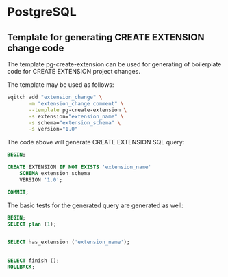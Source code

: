 # PostgreSQL #

## Template for generating CREATE EXTENSION change code ##

The template pg-create-extension can be used for generating of boilerplate code for
CREATE EXTENSION project changes.

The template may be used as follows:
```sh
sqitch add "extension_change" \
	   -m "extension_change comment" \
	   --template pg-create-extension \
	   -s extension="extension_name" \
	   -s schema="extension_schema" \
	   -s version="1.0"
```

The code above will generate CREATE EXTENSION SQL query:
```sql
BEGIN;

CREATE EXTENSION IF NOT EXISTS 'extension_name'
	SCHEMA extension_schema
	VERSION '1.0';

COMMIT;
```

The basic tests for the generated query are generated as well:
```sql
BEGIN;
SELECT plan (1);


SELECT has_extension ('extension_name');


SELECT finish ();
ROLLBACK;
```
